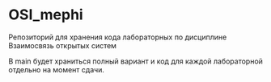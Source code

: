 # OSI_mephi
Репозиторий для хранения кода лабораторных по дисциплине Взаимосвязь открытых систем

В main будет храниться полный вариант и код для каждой лабораторной отдельно на момент сдачи.